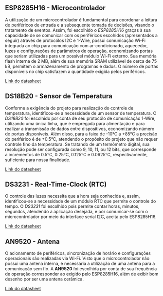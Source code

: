 ## ESP8285H16 - Microcontrolador

A utilização de um microcontrolador é fundamental para coordenar a leitura de periféricos de entrada e a subsequente tomada de decisões, visando o tratamento de eventos. Assim, foi escolhido o *ESP8285H16* graças à sua capacidade de se comunicar com os periféricos escohidos (apresentados a seguir) através de protocólos I2C e 1-Wire, possui comunicação Wi-Fi integrada ao chip para comunicação com ar-condicionado, aquecedor, luzes e configurações de parâmetros de operação, economizando portas que seriam utilizadas para um possível módulo Wi-Fi externo. Sua memória flash interna de 2 MB, além de sua memória SRAM utilizável de cerca de 75 kB, permitem o armazenamento de programas e dados. O número de portas disponíveis no chip satisfazem a quantidade exigida pelos periféricos.

[Link do datasheet](https://www.espressif.com/sites/default/files/documentation/0a-esp8285_datasheet_en.pdf)

## DS18B20 - Sensor de Temperatura

Conforme a exigência do projeto para realização do controle de temperatura, identificou-se a necessidade de um sensor de temperatura. O *DS18B20* foi escolhido por conta de seu protocólo de comunicação 1-Wire, utilizando uma única linha, que é empregada para alimentação e para realizar a transmissão de dados entre dispositivos, economizando número de portas disponíveis. Além disso, para a faixa de -10°C a +85°C a precisão do periférico é de ±0.5°C, atendendo o propósito do projeto que não requer controle fino da temperatura. Se tratando de um termômetro digital, sua resolução pode ser configurada como 9, 10, 11, ou 12 bits, que corresponde a incrementos de 0.5°C, 0.25°C, 0.125°C e 0.0625°C, respectivamente, suficiente para nossa finalidade.

[Link do datasheet](https://datasheets.maximintegrated.com/en/ds/DS18B20.pdf)

## DS3231 - Real-Time-Clock (RTC)

O controle das luzes necessita que a hora seja conhecida e, assim, identificou-se a necessidade de um módulo RTC que permite o controle do tempo. O *DS3231* foi escolhido pois permite contar horas, minutos, segundos, atendendo a aplicação desejada, e por comunicar-se com o microcontrolador por meio da interface serial I2C, aceita pelo ESP8285H16.

[Link do datasheet](https://datasheets.maximintegrated.com/en/ds/DS3231.pdf)

## AN9520 - Antena

O acionamento de periféricos, sincronização de horário e configurações operacionais são realizadas via Wi-Fi. Visto que o microcontrolador não possui uma antena interna, é necessária a utilização de uma antena para a comunicação sem fio. A **AN9520** foi escolhida por conta de sua frequência de operação corresponder ao exigido pelo ESP8285H16, além de exibir bom desenho por ser uma antena cerâmica.

[Link do datasheet](https://files.seeedstudio.com/wiki/Wifi_Bee_v2.0/res/Antenna_Datasheet.pdf)
